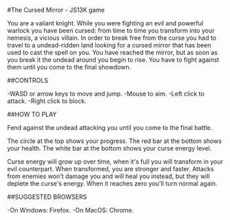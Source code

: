 #The Cursed Mirror - JS13K game

You are a valiant knight. While you were fighting an evil and powerful warlock you have been cursed: from time to time you transform into your nemesis, a vicious villain. In order to break free from the curse you had to travel to a undead-ridden land looking for a cursed mirror that has been used to cast the spell on you. You have reached the mirror, but as soon as you break it the undead around you begin to rise. You have to fight against them until you come to the final showdown.

##CONTROLS

-WASD or arrow keys to move and jump.
-Mouse to aim.
-Left click to attack.
-Right click to block.

##HOW TO PLAY

Fend against the undead attacking you until you come to the final battle.

The circle at the top shows your progress.
The red bar at the bottom shows your health.
The white bar at the bottom shows your curse energy level.

Curse energy will grow up over time, when it's full you will transform in your evil counterpart. When transformed, you are stronger and faster. Attacks from enemies won't damage you and will heal you instead, but they will deplete the curse's energy. When it reaches zero you'll turn normal again.

##SUGGESTED BROWSERS

-On Windows: Firefox.
-On MacOS: Chrome.
